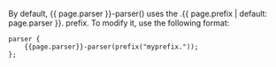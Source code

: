 By default, {{ page.parser }}-parser() uses the .{{ page.prefix | default: page.parser }}. prefix. To modify it, use
the following format:

```config
parser {
    {{page.parser}}-parser(prefix("myprefix."));
};
```
